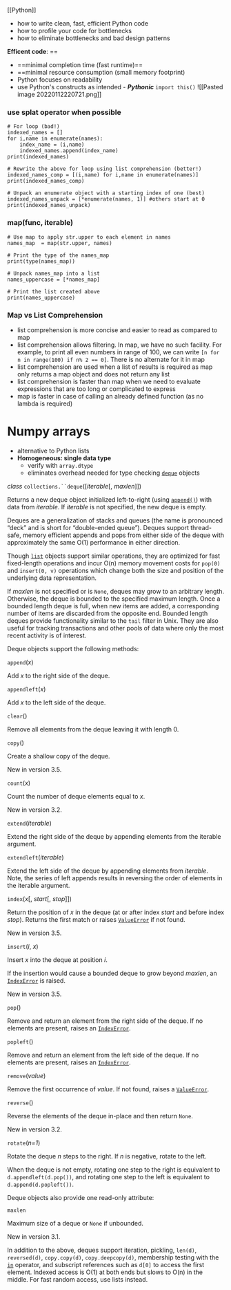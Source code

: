[[Python]] 
- how to write clean, fast, efficient Python code
- how to profile your code for bottlenecks
- how to eliminate bottlenecks and bad design patterns

**Efficent code**: ==
- ==minimal completion time (fast runtime)==
- ==minimal resource consumption (small memory footprint)
- Python focuses on readability
- use Python's constructs as intended - ***Pythonic***
`import this()`
![[Pasted image 20220112220721.png]]

### use splat operator when possible
```
# For loop (bad!)
indexed_names = []
for i,name in enumerate(names):
    index_name = (i,name)
    indexed_names.append(index_name) 
print(indexed_names)

# Rewrite the above for loop using list comprehension (better!)
indexed_names_comp = [(i,name) for i,name in enumerate(names)]
print(indexed_names_comp)

# Unpack an enumerate object with a starting index of one (best)
indexed_names_unpack = [*enumerate(names, 1)] #others start at 0
print(indexed_names_unpack)
```

### map(func, iterable)
```
# Use map to apply str.upper to each element in names
names_map  = map(str.upper, names)

# Print the type of the names_map
print(type(names_map))

# Unpack names_map into a list
names_uppercase = [*names_map]

# Print the list created above
print(names_uppercase)
```

### Map vs List Comprehension
- list comprehension is more concise and easier to read as compared to map
- list comprehension allows filtering. In map, we have no such facility. For example, to print all even numbers in range of 100, we can write `[n for n in range(100) if n% 2 == 0]`. There is no alternate for it in map
- list comprehension are used when a list of results is required as map only returns a map object and does not return any list
- list comprehension is faster than map when we need to evaluate expressions that are too long or complicated to express
- map is faster in case of calling an already defined function (as no lambda is required)

# Numpy arrays
- alternative to Python lists
- **Homogeneous: single data type** 
    - verify with `array.dtype`
    - eliminates overhead needed for type checking
 [`deque`](https://docs.python.org/3/library/collections.html#collections.deque "collections.deque") objects[](https://docs.python.org/3/library/collections.html#deque-objects "Permalink to this headline")

_class_ `collections.``deque`([_iterable_[, _maxlen_]])[](https://docs.python.org/3/library/collections.html#collections.deque "Permalink to this definition")

Returns a new deque object initialized left-to-right (using [`append()`](https://docs.python.org/3/library/collections.html#collections.deque.append "collections.deque.append")) with data from _iterable_. If _iterable_ is not specified, the new deque is empty.

Deques are a generalization of stacks and queues (the name is pronounced “deck” and is short for “double-ended queue”). Deques support thread-safe, memory efficient appends and pops from either side of the deque with approximately the same O(1) performance in either direction.

Though [`list`](https://docs.python.org/3/library/stdtypes.html#list "list") objects support similar operations, they are optimized for fast fixed-length operations and incur O(n) memory movement costs for `pop(0)` and `insert(0, v)` operations which change both the size and position of the underlying data representation.

If _maxlen_ is not specified or is `None`, deques may grow to an arbitrary length. Otherwise, the deque is bounded to the specified maximum length. Once a bounded length deque is full, when new items are added, a corresponding number of items are discarded from the opposite end. Bounded length deques provide functionality similar to the `tail` filter in Unix. They are also useful for tracking transactions and other pools of data where only the most recent activity is of interest.

Deque objects support the following methods:

`append`(_x_)[](https://docs.python.org/3/library/collections.html#collections.deque.append "Permalink to this definition")

Add _x_ to the right side of the deque.

`appendleft`(_x_)[](https://docs.python.org/3/library/collections.html#collections.deque.appendleft "Permalink to this definition")

Add _x_ to the left side of the deque.

`clear`()[](https://docs.python.org/3/library/collections.html#collections.deque.clear "Permalink to this definition")

Remove all elements from the deque leaving it with length 0.

`copy`()[](https://docs.python.org/3/library/collections.html#collections.deque.copy "Permalink to this definition")

Create a shallow copy of the deque.

New in version 3.5.

`count`(_x_)[](https://docs.python.org/3/library/collections.html#collections.deque.count "Permalink to this definition")

Count the number of deque elements equal to _x_.

New in version 3.2.

`extend`(_iterable_)[](https://docs.python.org/3/library/collections.html#collections.deque.extend "Permalink to this definition")

Extend the right side of the deque by appending elements from the iterable argument.

`extendleft`(_iterable_)[](https://docs.python.org/3/library/collections.html#collections.deque.extendleft "Permalink to this definition")

Extend the left side of the deque by appending elements from _iterable_. Note, the series of left appends results in reversing the order of elements in the iterable argument.

`index`(_x_[, _start_[, _stop_]])[](https://docs.python.org/3/library/collections.html#collections.deque.index "Permalink to this definition")

Return the position of _x_ in the deque (at or after index _start_ and before index _stop_). Returns the first match or raises [`ValueError`](https://docs.python.org/3/library/exceptions.html#ValueError "ValueError") if not found.

New in version 3.5.

`insert`(_i_, _x_)[](https://docs.python.org/3/library/collections.html#collections.deque.insert "Permalink to this definition")

Insert _x_ into the deque at position _i_.

If the insertion would cause a bounded deque to grow beyond _maxlen_, an [`IndexError`](https://docs.python.org/3/library/exceptions.html#IndexError "IndexError") is raised.

New in version 3.5.

`pop`()[](https://docs.python.org/3/library/collections.html#collections.deque.pop "Permalink to this definition")

Remove and return an element from the right side of the deque. If no elements are present, raises an [`IndexError`](https://docs.python.org/3/library/exceptions.html#IndexError "IndexError").

`popleft`()[](https://docs.python.org/3/library/collections.html#collections.deque.popleft "Permalink to this definition")

Remove and return an element from the left side of the deque. If no elements are present, raises an [`IndexError`](https://docs.python.org/3/library/exceptions.html#IndexError "IndexError").

`remove`(_value_)[](https://docs.python.org/3/library/collections.html#collections.deque.remove "Permalink to this definition")

Remove the first occurrence of _value_. If not found, raises a [`ValueError`](https://docs.python.org/3/library/exceptions.html#ValueError "ValueError").

`reverse`()[](https://docs.python.org/3/library/collections.html#collections.deque.reverse "Permalink to this definition")

Reverse the elements of the deque in-place and then return `None`.

New in version 3.2.

`rotate`(_n=1_)[](https://docs.python.org/3/library/collections.html#collections.deque.rotate "Permalink to this definition")

Rotate the deque _n_ steps to the right. If _n_ is negative, rotate to the left.

When the deque is not empty, rotating one step to the right is equivalent to `d.appendleft(d.pop())`, and rotating one step to the left is equivalent to `d.append(d.popleft())`.

Deque objects also provide one read-only attribute:

`maxlen`[](https://docs.python.org/3/library/collections.html#collections.deque.maxlen "Permalink to this definition")

Maximum size of a deque or `None` if unbounded.

New in version 3.1.

In addition to the above, deques support iteration, pickling, `len(d)`, `reversed(d)`, `copy.copy(d)`, `copy.deepcopy(d)`, membership testing with the [`in`](https://docs.python.org/3/reference/expressions.html#in) operator, and subscript references such as `d[0]` to access the first element. Indexed access is O(1) at both ends but slows to O(n) in the middle. For fast random access, use lists instead.